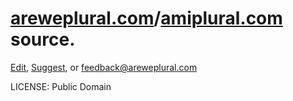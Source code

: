 # [areweplural.com](http://areweplural.com)/[amiplural.com](http://amiplural.com) source.

[Edit](https://github.com/IreneKnapp/areweplural.github.io/edit/master/index.html), [Suggest](https://github.com/IreneKnapp/areweplural.github.io/issues/new),
or feedback@areweplural.com

LICENSE: Public Domain
